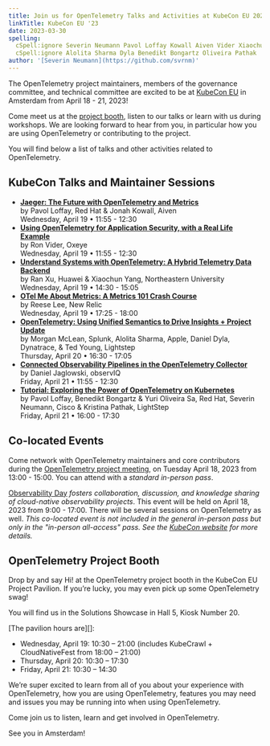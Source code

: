```yaml
---
title: Join us for OpenTelemetry Talks and Activities at KubeCon EU 2023
linkTitle: KubeCon EU '23
date: 2023-03-30
spelling:
  cSpell:ignore Severin Neumann Pavol Loffay Kowall Aiven Vider Xiaochun
  cSpell:ignore Alolita Sharma Dyla Benedikt Bongartz Oliveira Pathak
author: '[Severin Neumann](https://github.com/svrnm)'
---
```


The OpenTelemetry project maintainers, members of the governance committee,
and technical committee are excited to be at [KubeCon EU][] in Amsterdam from
April 18 - 21, 2023!

Come meet us at the [project booth][], listen to our talks or learn with us
during workshops. We are looking forward to hear from you, in particular how you are using
OpenTelemetry or contributing to the project.

You will find below a list of talks and other activities related to
OpenTelemetry.

## KubeCon Talks and Maintainer Sessions

- **[Jaeger: The Future with OpenTelemetry and Metrics](https://sched.co/1HySf)**<br>
  by Pavol Loffay, Red Hat & Jonah Kowall, Aiven<br> Wednesday, April 19 •
  11:55 - 12:30
- **[Using OpenTelemetry for Application Security, with a Real Life Example](https://sched.co/1HyYT)**<br>
  by Ron Vider, Oxeye<br> Wednesday, April 19 • 11:55 - 12:30
- **[Understand Systems with OpenTelemetry: A Hybrid Telemetry Data Backend](https://sched.co/1Hyb2)**<br>
  by Ran Xu, Huawei & Xiaochun Yang, Northeastern University<br> Wednesday,
  April 19 • 14:30 - 15:05
- **[OTel Me About Metrics: A Metrics 101 Crash Course](https://sched.co/1Hya1)**<br>
  by Reese Lee, New Relic<br> Wednesday, April 19 • 17:25 - 18:00
- **[OpenTelemetry: Using Unified Semantics to Drive Insights + Project Update](https://sched.co/1HyS5)**<br>
  by Morgan McLean, Splunk, Alolita Sharma, Apple, Daniel Dyla, Dynatrace, & Ted
  Young, Lightstep<br> Thursday, April 20 • 16:30 - 17:05
- **[Connected Observability Pipelines in the OpenTelemetry Collector](https://sched.co/1HyXb)**<br>
  by Daniel Jaglowski, observIQ<br> Friday, April 21 • 11:55 - 12:30
- **[Tutorial: Exploring the Power of OpenTelemetry on Kubernetes](https://sched.co/1HyZ3)**<br>
  by Pavol Loffay, Benedikt Bongartz & Yuri Oliveira Sa, Red Hat, Severin
  Neumann, Cisco & Kristina Pathak, LightStep<br> Friday, April 21 • 16:00 -
  17:30

## Co-located Events

Come network with OpenTelemetry maintainers and core contributors during 
the [OpenTelemetry project meeting](https://sched.co/1JWS7), on Tuesday April 18, 2023
from 13:00 - 15:00. You can attend with a _standard in-person pass_.

[Observability Day][] _fosters collaboration, discussion, and knowledge sharing
of cloud-native observability projects_. This event will be held on April 18,
2023 from 9:00 - 17:00. There will be several sessions on OpenTelemetry as well.
_This co-located event is not included in the general in-person pass but only in
the "in-person all-access" pass. See the
[KubeCon website](https://events.linuxfoundation.org/kubecon-cloudnativecon-europe/register/)
for more details._

## OpenTelemetry Project Booth

Drop by and say Hi! at the OpenTelemetry project booth in the KubeCon EU Project
Pavilion. If you’re lucky, you may even pick up some OpenTelemetry swag!

You will find us in the Solutions Showcase in Hall 5, Kiosk Number 20.

[The pavilion hours are][]:

- Wednesday, April 19: 10:30 – 21:00 (includes KubeCrawl + CloudNativeFest from
  18:00 – 21:00)
- Thursday, April 20: 10:30 – 17:30
- Friday, April 21: 10:30 – 14:30

We’re super excited to learn from all of you about your experience with
OpenTelemetry, how you are using OpenTelemetry, features you may need and issues
you may be running into when using OpenTelemetry.

Come join us to listen, learn and get involved in OpenTelemetry.

See you in Amsterdam!

[kubecon eu]: https://events.linuxfoundation.org/kubecon-cloudnativecon-europe/
[project booth]:
  https://events.linuxfoundation.org/kubecon-cloudnativecon-europe/program/project-engagement/#project-pavilion
[Observability Day]:
  https://events.linuxfoundation.org/kubecon-cloudnativecon-europe/co-located-events/observability-day/
[pavilion hours]:
  https://events.linuxfoundation.org/kubecon-cloudnativecon-europe/program/project-engagement/#project-pavilion
